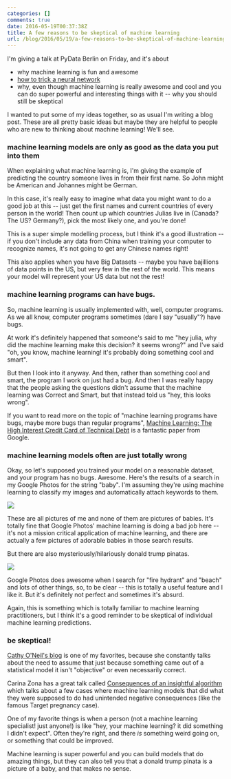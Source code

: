 ```yaml
---
categories: []
comments: true
date: 2016-05-19T00:37:38Z
title: A few reasons to be skeptical of machine learning
url: /blog/2016/05/19/a-few-reasons-to-be-skeptical-of-machine-learning-results/
---
```


I'm giving a talk at PyData Berlin on Friday, and it's about

* why machine learning is fun and awesome
* [how to trick a neural network](https://codewords.recurse.com/issues/five/why-do-neural-networks-think-a-panda-is-a-vulture)
* why, even though machine learning is really awesome and cool and you can do super powerful and interesting things with it -- why you should still be skeptical

I wanted to put some of my ideas together, so as usual I'm writing a blog post. These are all pretty basic ideas but maybe they are helpful to people who are new to thinking about machine learning! We'll see.

### machine learning models are only as good as the data you put into them

When explaining what machine learning is, I'm giving the example of predicting the country someone lives in from their first name. So John might be American and Johannes might be German.

In this case, it's really easy to imagine what data you might want to do a good job at this -- just get the first names and current countries of every person in the world! Then count up which countries Julias live in (Canada? The US? Germany?), pick the most likely one, and you're done!

This is a super simple modelling process, but I think it's a good illustration -- if you don't include any data from China when training your computer to recognize names, it's not going to get any Chinese names right!

This also applies when you have Big Datasets -- maybe you have bajillions of data points in the US, but very few in the rest of the world. This means your model will represent your US data but not the rest!

### machine learning programs can have bugs.

So, machine learning is usually implemented with, well, computer programs. As we all know, computer programs sometimes (dare I say "usually"?) have bugs. 

At work it's definitely happened that someone's said to me "hey julia, why did the machine learning make this decision? it seems wrong?" and I've said "oh, you know, machine learning! it's probably doing something cool and smart".

But then I look into it anyway. And then, rather than something cool and smart, the program I work on just had a bug. And then I was really happy that the people asking the questions didn't assume that the machine learning was Correct and Smart, but that instead told us "hey, this looks wrong".

If you want to read more on the topic of "machine learning programs have bugs, maybe more bugs than regular programs", [Machine Learning: The High Interest Credit Card of Technical Debt](http://research.google.com/pubs/pub43146.html) is a fantastic paper from Google.

### machine learning models often are just totally wrong

Okay, so let's supposed you trained your model on a reasonable dataset, and your program has no bugs. Awesome. Here's the results of a search in my Google Photos for the string "baby". I'm assuming they're using machine learning to classify my images and automatically attach keywords to them.

<img src="/images/baby.png">

These are all pictures of me and none of them are pictures of babies. It's totally fine that Google Photos' machine learning is doing a bad job here -- it's not a mission critical application of machine learning, and there are actually a few pictures of adorable babies in those search results.

But there are also mysteriously/hilariously donald trump pinatas.

<img src="/images/donald-trump-pinata.png">

Google Photos does awesome when I search for "fire hydrant" and "beach" and lots of other things, so, to be clear -- this is totally a useful feature and I like it. But it's definitely not perfect and sometimes it's absurd.

Again, this is something which is totally familiar to machine learning practitioners, but I think it's a good reminder to be skeptical of individual machine learning predictions.


### be skeptical!

[Cathy O'Neil's blog](https://mathbabe.org) is one of my favorites, because she constantly talks about the need to assume that just because something came out of a statistical model it isn't "objective" or even necessarily correct.

Carina Zona has a great talk called [Consequences of an insightful algorithm](http://www.slideshare.net/cczona/consequences-of-an-insightful-algorithm) which talks about a few cases where machine learning models that did what they were supposed to do had unintended negative consequences (like the famous Target pregnancy case).

One of my favorite things is when a person (not a machine learning specialist! just anyone!) is like "hey, your machine learning? it did something I didn't expect". Often they're right, and there *is* something weird going on, or something that could be improved.

Machine learning is super powerful and you can build models that do amazing things, but they can also tell you that a donald trump pinata is a picture of a baby, and that makes no sense.